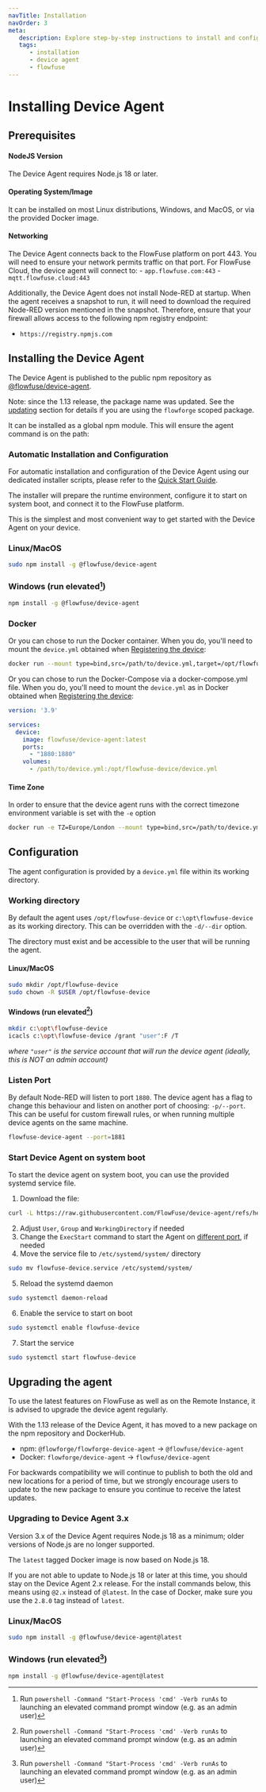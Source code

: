 ```yaml
---
navTitle: Installation
navOrder: 3
meta: 
   description: Explore step-by-step instructions to install and configure the FlowFuse Device Agent on various platforms, ensuring seamless connectivity with FlowFuse Cloud and MQTT services.
   tags:
      - installation 
      - device agent
      - flowfuse
---
```


# Installing Device Agent

## Prerequisites

#### NodeJS Version

The Device Agent requires Node.js 18 or later.

#### Operating System/Image

It can be installed on most Linux distributions, Windows, and MacOS, or via the provided Docker image.

#### Networking

The Device Agent connects back to the FlowFuse platform on port 443. You will need to ensure your network permits traffic on that port. For FlowFuse Cloud, the device agent will connect to:
    - `app.flowfuse.com:443`
    - `mqtt.flowfuse.cloud:443`

Additionally, the Device Agent does not install Node-RED at startup. When the agent receives a snapshot to run, it will need to download the required Node-RED version mentioned in the snapshot. Therefore, ensure that your firewall allows access to the following npm registry endpoint:

- `https://registry.npmjs.com`

## Installing the Device Agent

The Device Agent is published to the public npm repository as [@flowfuse/device-agent](https://www.npmjs.com/package/@flowfuse/device-agent).

Note: since the 1.13 release, the package name was updated. See the [updating](#upgrading-the-agent) section for details if you are using the `flowforge` scoped package.

It can be installed as a global npm module. This will ensure the agent
command is on the path:

### Automatic Installation and Configuration

For automatic installation and configuration of the Device Agent using our dedicated installer scripts, please refer to the [Quick Start Guide](./quickstart.md).

The installer will prepare the runtime environment, configure it to start on system boot, and connect it to the FlowFuse platform.

This is the simplest and most convenient way to get started with the Device Agent on your device.

### Linux/MacOS

```bash
sudo npm install -g @flowfuse/device-agent
```

### Windows (run elevated[^1])

```bash
npm install -g @flowfuse/device-agent
```

### Docker

Or you can chose to run the Docker container. When you do, you'll need to mount
the `device.yml` obtained when [Registering the device](./register.md):

```bash
docker run --mount type=bind,src=/path/to/device.yml,target=/opt/flowfuse-device/device.yml -p 1880:1880 flowfuse/device-agent:latest
```

Or you can chose to run the Docker-Compose via a docker-compose.yml file. When you do, you'll need to mount
the `device.yml` as in Docker obtained when [Registering the device](./register.md):

```yaml
version: '3.9'

services:
  device:
    image: flowfuse/device-agent:latest
    ports:
      - "1880:1880"
    volumes:
      - /path/to/device.yml:/opt/flowfuse-device/device.yml
```

#### Time Zone

In order to ensure that the device agent runs with the correct timezone environment variable is set with the `-e` option

```bash
docker run -e TZ=Europe/London --mount type=bind,src=/path/to/device.yml,target=/opt/flowfuse-device/device.yml -p 1880:1880 flowfuse/device-agent:latest
```

## Configuration

The agent configuration is provided by a `device.yml` file within its working
directory.

### Working directory

By default the agent uses `/opt/flowfuse-device` or `c:\opt\flowfuse-device` as
its working directory. This can be overridden with the `-d/--dir` option.

The directory must exist and be accessible to the user that will be
running the agent.

#### Linux/MacOS

```bash
sudo mkdir /opt/flowfuse-device
sudo chown -R $USER /opt/flowfuse-device
```

#### Windows (run elevated[^1])

```bash
mkdir c:\opt\flowfuse-device
icacls c:\opt\flowfuse-device /grant "user":F /T
```
_where `"user"` is the service account that will run the device agent (ideally, this is NOT an admin account)_

### Listen Port

By default Node-RED will listen to port `1880`. The device agent has a flag to
change this behaviour and listen on another port of choosing: `-p/--port`. This can
be useful for custom firewall rules, or when running multiple device agents on
the same machine.

```bash
flowfuse-device-agent --port=1881
```

### Start Device Agent on system boot

To start the device agent on system boot, you can use the provided systemd service file.

1. Download the file:

```bash
curl -L https://raw.githubusercontent.com/FlowFuse/device-agent/refs/heads/main/service/flowfuse-device.service -o flowfuse-device.service
```

2. Adjust `User`, `Group` and `WorkingDirectory` if needed
3. Change the `ExecStart` command to start the Agent on [different port](#listen-port), if needed
4. Move the service file to `/etc/systemd/system/` directory
   
```bash
sudo mv flowfuse-device.service /etc/systemd/system/
```

5. Reload the systemd daemon

```bash
sudo systemctl daemon-reload
```

6. Enable the service to start on boot

```bash
sudo systemctl enable flowfuse-device
```

7. Start the service

```bash
sudo systemctl start flowfuse-device
```

## Upgrading the agent

To use the latest features on FlowFuse as well as on the Remote Instance, it is advised to upgrade
the device agent regularly. 

With the 1.13 release of the Device Agent, it has moved to a new package on the npm repository
and DockerHub.

 - npm: `@flowforge/flowforge-device-agent` -> `@flowfuse/device-agent`
 - Docker: `flowforge/device-agent` -> `flowfuse/device-agent`

For backwards compatibility we will continue to publish to both the old and
new locations for a period of time, but we strongly encourage users to update to the
new package to ensure you continue to receive the latest updates.

### Upgrading to Device Agent 3.x

Version 3.x of the Device Agent requires Node.js 18 as a minimum; older versions of Node.js are no longer supported.

The `latest` tagged Docker image is now based on Node.js 18.

If you are not able to update to Node.js 18 or later at this time, you should stay on the Device Agent 2.x release. For the install commands below, this means using `@2.x` instead of `@latest`. In the case of Docker, make sure you use the `2.8.0` tag instead of `latest`.

### Linux/MacOS

```bash
sudo npm install -g @flowfuse/device-agent@latest
```

### Windows (run elevated[^1])

```bash
npm install -g @flowfuse/device-agent@latest
```


[^1]: Run `powershell -Command "Start-Process 'cmd' -Verb runAs` to launching an elevated command prompt window (e.g. as an admin user)
